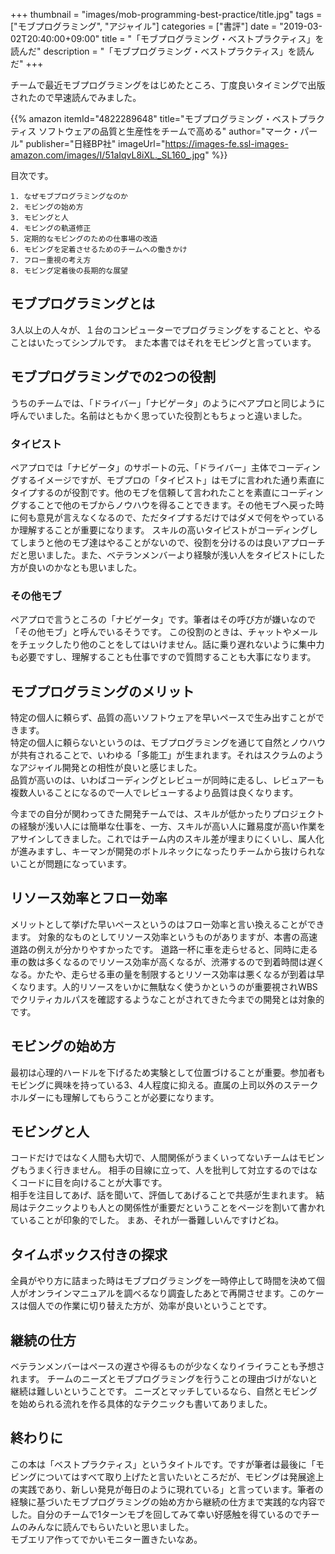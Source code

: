 +++
thumbnail = "images/mob-programming-best-practice/title.jpg"
tags = ["モブプログラミング", "アジャイル"]
categories = ["書評"]
date = "2019-03-02T20:40:00+09:00"
title = "「モブプログラミング・ベストプラクティス」を読んだ"
description = "「モブプログラミング・ベストプラクティス」を読んだ"
+++

チームで最近モブプログラミングをはじめたところ、丁度良いタイミングで出版されたので早速読んでみました。

{{% amazon
itemId="4822289648"
title="モブプログラミング・ベストプラクティス ソフトウェアの品質と生産性をチームで高める"
author="マーク・パール"
publisher="日経BP社"
imageUrl="https://images-fe.ssl-images-amazon.com/images/I/51aIqvL8iXL._SL160_.jpg"
%}}

目次です。

```
1. なぜモブプログラミングなのか
2. モビングの始め方
3. モビングと人
4. モビングの軌道修正
5. 定期的なモビングのための仕事場の改造
6. モビングを定着させるためのチームへの働きかけ
7. フロー重視の考え方
8. モビング定着後の長期的な展望
```

## モブプログラミングとは

3人以上の人々が、１台のコンピューターでプログラミングをすることと、やることはいたってシンプルです。
また本書ではそれをモビングと言っています。

## モブプログラミングでの2つの役割

うちのチームでは、「ドライバー」「ナビゲータ」のようにペアプロと同じように呼んでいました。名前はともかく思っていた役割ともちょっと違いました。

### タイピスト

ペアプロでは「ナビゲータ」のサポートの元、「ドライバー」主体でコーディングするイメージですが、モブプロの「タイピスト」はモブに言われた通り素直にタイプするのが役割です。他のモブを信頼して言われたことを素直にコーディングすることで他のモブからノウハウを得ることできます。その他モブへ戻った時に何も意見が言えなくなるので、ただタイプするだけではダメで何をやっているか理解することが重要になります。
スキルの高いタイピストがコーディングしてしまうと他のモブ達はやることがないので、役割を分けるのは良いアプローチだと思いました。また、ベテランメンバーより経験が浅い人をタイピストにした方が良いのかなとも思いました。

### その他モブ

ペアプロで言うところの「ナビゲータ」です。筆者はその呼び方が嫌いなので「その他モブ」と呼んでいるそうです。
この役割のときは、チャットやメールをチェックしたり他のことをしてはいけません。話に乗り遅れないように集中力も必要ですし、理解することも仕事ですので質問することも大事になります。

## モブプログラミングのメリット

特定の個人に頼らず、品質の高いソフトウェアを早いペースで生み出すことができます。  
特定の個人に頼らないというのは、モブプログラミングを通じて自然とノウハウが共有されることで、いわゆる「多能工」が生まれます。それはスクラムのようなアジャイル開発との相性が良いと感じました。  
品質が高いのは、いわばコーディングとレビューが同時に走るし、レビュアーも複数人いることになるので一人でレビューするより品質は良くなります。

今までの自分が関わってきた開発チームでは、スキルが低かったりプロジェクトの経験が浅い人には簡単な仕事を、一方、スキルが高い人に難易度が高い作業をアサインしてきました。これではチーム内のスキル差が埋まりにくいし、属人化が進みますし、キーマンが開発のボトルネックになったりチームから抜けられないことが問題になっています。

## リソース効率とフロー効率

メリットとして挙げた早いペースというのはフロー効率と言い換えることができます。
対象的なものとしてリソース効率というものがありますが、本書の高速道路の例えが分かりやすかったです。
道路一杯に車を走らせると、同時に走る車の数は多くなるのでリソース効率が高くなるが、渋滞するので到着時間は遅くなる。かたや、走らせる車の量を制限するとリソース効率は悪くなるが到着は早くなります。人的リソースをいかに無駄なく使うかというのが重要視されWBSでクリティカルパスを確認するようなことがされてきた今までの開発とは対象的です。

## モビングの始め方

最初は心理的ハードルを下げるため実験として位置づけることが重要。参加者もモビングに興味を持っている3、4人程度に抑える。直属の上司以外のステークホルダーにも理解してもらうことが必要になります。

## モビングと人

コードだけではなく人間も大切で、人間関係がうまくいってないチームはモビングもうまく行きません。
相手の目線に立って、人を批判して対立するのではなくコードに目を向けることが大事です。  
相手を注目してあげ、話を聞いて、評価してあげることで共感が生まれます。
結局はテクニックよりも人との関係性が重要だということをページを割いて書かれていることが印象的でした。
まあ、それが一番難しいんですけどね。

## タイムボックス付きの探求

全員がやり方に詰まった時はモブプログラミングを一時停止して時間を決めて個人がオンラインマニュアルを調べるなり調査したあとで再開させます。このケースは個人での作業に切り替えた方が、効率が良いということです。

## 継続の仕方

ベテランメンバーはペースの遅さや得るものが少なくなりイライラことも予想されます。
チームのニーズとモブプログラミングを行うことの理由づけがないと継続は難しいということです。
ニーズとマッチしているなら、自然とモビングを始められる流れを作る具体的なテクニックも書いてありました。

## 終わりに

この本は「ベストプラクティス」というタイトルです。ですが筆者は最後に「モビングについてはすべて取り上げたと言いたいところだが、モビングは発展途上の実践であり、新しい発見が毎日のように現れている」と言っています。筆者の経験に基づいたモブプログラミングの始め方から継続の仕方まで実践的な内容でした。自分のチームで1ターンモブを回してみて幸い好感触を得ているのでチームのみんなに読んでもらいたいと思いました。  
モブエリア作ってでかいモニター置きたいなあ。